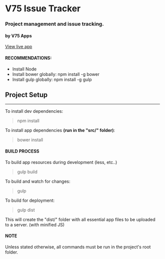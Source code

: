 # V75 Issue Tracker #
### Project management and issue tracking. ###
#### by V75 Apps ####

[View live app](http://dev.version75.com/issue-tracker/#/issues)

#### RECOMMENDATIONS: ####
* Install Node
* Install bower globally: npm install -g bower
* Install gulp globally: npm install -g gulp

## Project Setup ##
----

To install dev dependencies: 
> npm install

To install app dependencies **(run in the "src/" folder)**:
> bower install

#### BUILD PROCESS ####
To build app resources during development (less, etc..)
> gulp build

To build and watch for changes:
> gulp

To build for deployment:
> gulp dist

This will create the "dist/" folder with all essential app files to be uploaded to a server. (with minified JS)


#### NOTE ####
Unless stated otherwise, all commands must be run in the project's root folder.